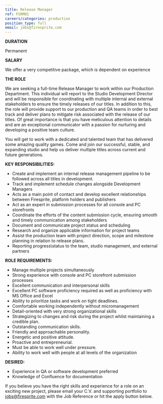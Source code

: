 ```yaml
---
title: Release Manager
ref: FSRM01
careers/categories: production
position_type: full
email: jobs@firesprite.com
---
```

**DURATION** 

Permanent

**SALARY** 

We offer a very competitive package, which is dependent on experience

**THE ROLE**

We are seeking a full-time Release Manager to work within our Production Department. This individual will report to the Studio Development Director and will be responsible for coordinating with multiple internal and external stakeholders to ensure the timely releases of our titles.  In addition to this, the role will provide support to our production and QA teams in order to best track and deliver plans to mitigate risk associated with the release of our titles. Of great importance is that you have meticulous attention to details and are an exceptional communicator with a passion for nurturing and developing a positive team culture.

You will get to work with a dedicated and talented team that has delivered some amazing quality games. Come and join our successful, stable, and expanding studio and help us deliver multiple titles across current and future generations.

**KEY RESPONSIBILITIES:**

* Create and implement an internal release management pipeline to be followed across all titles in development. 
* Track and implement schedule changes alongside Development Managers
* Acts as a main point of contact and develop excellent relationships between Firesprite, platform holders and publishers
* Act as an expert in submission processes for all console and PC storefronts
* Coordinate the efforts of the content submission cycle, ensuring smooth and timely communication among stakeholders 
* Document and communicate project status and scheduling
* Research and organize applicable information for project teams
* Assist the production team with project direction, scope and milestone planning in relation to release plans.
* Reporting progress\status to the team, studio management, and external partners

**ROLE REQUIREMENTS:**

* Manage multiple projects simultaneously 
* Strong experience with console and PC storefront submission processes
* Excellent communication and interpersonal skills
* Excellent PC software proficiency required as well as proficiency with MS Office and Excel
* Ability to prioritize tasks and work on tight deadlines.
* Comfortable working independently without micromanagement
* Detail-oriented with very strong organizational skills
* Strategizing to changes and risk during the project whilst maintaining a credible plan.
* Outstanding communication skills.
* Friendly and approachable personality.
* Energetic and positive attitude.
* Proactive and entrepreneurial.
* Must be able to work well under pressure.
* Ability to work well with people at all levels of the organization

**DESIRED:**

* Experience in QA or software development preferred
* Knowledge of Confluence for documentation

If you believe you have the right skills and experience for a role on an exciting new project, please email your C.V. and supporting portfolio to [jobs@firesprite.com](mailto:jobs@firesprite.com) with the Job Reference or hit the apply button below.